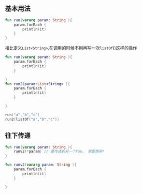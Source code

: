 

## 基本用法

```kotlin
fun run(vararg param: String ){
    param.forEach {
        println(it)
    }
}
```

相比定义`List<String>`,在调用的时候不用再写一次`listOf`()这样的操作







```kotlin
fun run(vararg param: String ){
    param.forEach {
        println(it)
    }

}
fun run2(param:List<String> ){
    param.forEach {
        println(it)
    }

}
```





```kotlin
run("a","b","c")
run2(listOf("a","b","c"))
```





## 往下传递

```kotlin
fun run(vararg param: String ){
    runv2(*param) // 要传递到另一个fun， 需要携带*
}

fun runv2(vararg param: String ){
    param.forEach {
        println(it)
    }

}
```

